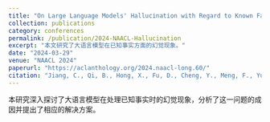 ```yaml
---
title: "On Large Language Models' Hallucination with Regard to Known Facts"
collection: publications
category: conferences
permalink: /publication/2024-NAACL-Hallucination
excerpt: "本文研究了大语言模型在已知事实方面的幻觉现象。"
date: "2024-03-29"
venue: "NAACL 2024"
paperurl: "https://aclanthology.org/2024.naacl-long.60/"
citation: "Jiang, C., Qi, B., Hong, X., Fu, D., Cheng, Y., Meng, F., Yu, M., Zhou, B., & Zhou, J. (2024). On Large Language Models' Hallucination with Regard to Known Facts. In Proceedings of the 2024 Conference of the North American Chapter of the Association for Computational Linguistics."
---
```



本研究深入探讨了大语言模型在处理已知事实时的幻觉现象，分析了这一问题的成因并提出了相应的解决方案。 